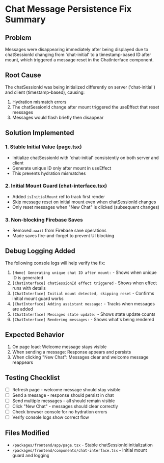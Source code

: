# Chat Message Persistence Fix Summary

## Problem
Messages were disappearing immediately after being displayed due to chatSessionId changing from 'chat-initial' to a timestamp-based ID after mount, which triggered a message reset in the ChatInterface component.

## Root Cause
The chatSessionId was being initialized differently on server ('chat-initial') and client (timestamp-based), causing:
1. Hydration mismatch errors
2. The chatSessionId change after mount triggered the useEffect that reset messages
3. Messages would flash briefly then disappear

## Solution Implemented

### 1. Stable Initial Value (page.tsx)
- Initialize chatSessionId with 'chat-initial' consistently on both server and client
- Generate unique ID only after mount in useEffect
- This prevents hydration mismatches

### 2. Initial Mount Guard (chat-interface.tsx)
- Added `isInitialMount` ref to track first render
- Skip message reset on initial mount even when chatSessionId changes
- Only reset messages when "New Chat" is clicked (subsequent changes)

### 3. Non-blocking Firebase Saves
- Removed `await` from Firebase save operations
- Made saves fire-and-forget to prevent UI blocking

## Debug Logging Added
The following console logs will help verify the fix:

1. `[Home] Generating unique chat ID after mount:` - Shows when unique ID is generated
2. `[ChatInterface] chatSessionId effect triggered` - Shows when effect runs with details
3. `[ChatInterface] Initial mount detected, skipping reset` - Confirms initial mount guard works
4. `[ChatInterface] Adding assistant message:` - Tracks when messages are added
5. `[ChatInterface] Messages state update:` - Shows state update counts
6. `[ChatInterface] Rendering messages:` - Shows what's being rendered

## Expected Behavior
1. On page load: Welcome message stays visible
2. When sending a message: Response appears and persists
3. When clicking "New Chat": Messages clear and welcome message reappears

## Testing Checklist
- [ ] Refresh page - welcome message should stay visible
- [ ] Send a message - response should persist in chat
- [ ] Send multiple messages - all should remain visible
- [ ] Click "New Chat" - messages should clear correctly
- [ ] Check browser console for no hydration errors
- [ ] Verify console logs show correct flow

## Files Modified
- `/packages/frontend/app/page.tsx` - Stable chatSessionId initialization
- `/packages/frontend/components/chat-interface.tsx` - Initial mount guard and logging